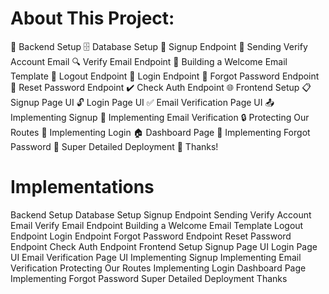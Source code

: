 # About This Project:

🔧 Backend Setup
🗄️ Database Setup
🔐 Signup Endpoint
📧 Sending Verify Account Email
🔍 Verify Email Endpoint
📄 Building a Welcome Email Template
🚪 Logout Endpoint
🔑 Login Endpoint
🔄 Forgot Password Endpoint
🔁 Reset Password Endpoint
✔️ Check Auth Endpoint
🌐 Frontend Setup
📋 Signup Page UI
🔓 Login Page UI
✅ Email Verification Page UI
📤 Implementing Signup
📧 Implementing Email Verification
🔒 Protecting Our Routes
🔑 Implementing Login
🏠 Dashboard Page
🔄 Implementing Forgot Password
🚀 Super Detailed Deployment
🙏 Thanks!

# Implementations

Backend Setup
Database Setup
Signup Endpoint
Sending Verify Account Email
Verify Email Endpoint
Building a Welcome Email Template
Logout Endpoint
Login Endpoint
Forgot Password Endpoint
Reset Password Endpoint
Check Auth Endpoint
Frontend Setup
Signup Page UI
Login Page UI
Email Verification Page UI
Implementing Signup
Implementing Email Verification
Protecting Our Routes
Implementing Login
Dashboard Page
Implementing Forgot Password
Super Detailed Deployment  Thanks 

